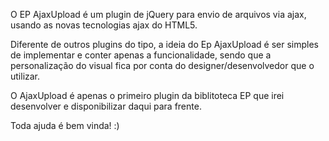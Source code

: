 O EP AjaxUpload é um plugin de jQuery para envio de arquivos via ajax, usando as novas tecnologias ajax do HTML5.

Diferente de outros plugins do tipo, a ideia do Ep AjaxUpload é ser simples de implementar e conter apenas a funcionalidade, sendo que a personalização do visual fica por conta do designer/desenvolvedor que o utilizar.

O AjaxUpload é apenas o primeiro plugin da biblitoteca EP que irei desenvolver e disponibilizar daqui para frente.

Toda ajuda é bem vinda!  :)
